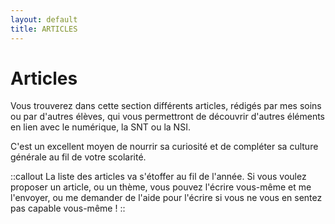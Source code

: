 ```yaml
---
layout: default
title: ARTICLES
---
```


# Articles

Vous trouverez dans cette section différents articles, rédigés par mes soins ou par d'autres élèves, qui vous permettront de découvrir d'autres éléments en lien avec le numérique, la SNT ou la NSI.

C'est un excellent moyen de nourrir sa curiosité et de compléter sa culture générale au fil de votre scolarité.

::callout
La liste des articles va s'étoffer au fil de l'année. Si vous voulez proposer un article, ou un thème, vous pouvez l'écrire vous-même et me l'envoyer, ou me demander de l'aide pour l'écrire si vous ne vous en sentez pas capable vous-même !
::
